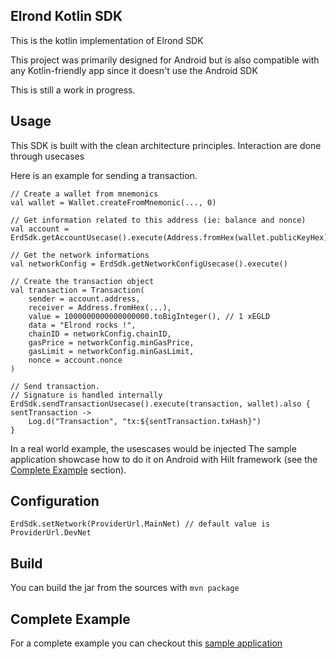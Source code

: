 

## Elrond Kotlin SDK

This is the kotlin implementation of Elrond SDK

This project was primarily designed for Android but is also compatible with any Kotlin-friendly app since it doesn't use the Android SDK

This is still a work in progress.

## Usage
This SDK is built with the clean architecture principles.
Interaction are done through usecases

Here is an example for sending a transaction.
```
// Create a wallet from mnemonics
val wallet = Wallet.createFromMnemonic(..., 0)

// Get information related to this address (ie: balance and nonce)
val account = ErdSdk.getAccountUsecase().execute(Address.fromHex(wallet.publicKeyHex))

// Get the network informations
val networkConfig = ErdSdk.getNetworkConfigUsecase().execute()

// Create the transaction object
val transaction = Transaction(
    sender = account.address,
    receiver = Address.fromHex(...),
    value = 1000000000000000000.toBigInteger(), // 1 xEGLD
    data = "Elrond rocks !",
    chainID = networkConfig.chainID,
    gasPrice = networkConfig.minGasPrice,
    gasLimit = networkConfig.minGasLimit,
    nonce = account.nonce
)

// Send transaction.
// Signature is handled internally
ErdSdk.sendTransactionUsecase().execute(transaction, wallet).also { sentTransaction ->
    Log.d("Transaction", "tx:${sentTransaction.txHash}")
}
```

In a real world example, the usescases would be injected
The sample application showcase how to do it on Android with Hilt framework (see the [Complete Example](#complete-example) section).


## Configuration
```
ErdSdk.setNetwork(ProviderUrl.MainNet) // default value is ProviderUrl.DevNet
```

## Build
You can build the jar from the sources with `mvn package`

## Complete Example
For a complete example you can checkout this [sample application](https://github.com/Alexandre-saddour/ElrondKotlinSampleApp)